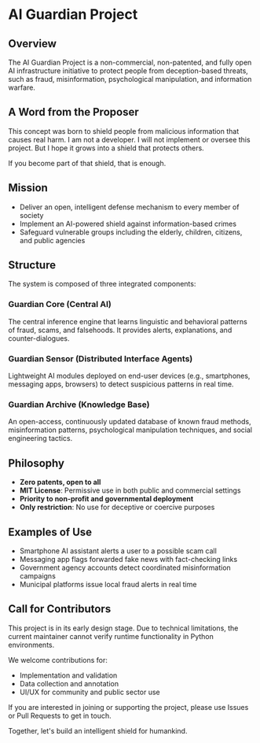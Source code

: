 # AI Guardian Project

## Overview
The AI Guardian Project is a non-commercial, non-patented, and fully open AI infrastructure initiative to protect people from deception-based threats, such as fraud, misinformation, psychological manipulation, and information warfare.

## A Word from the Proposer
This concept was born to shield people from malicious information that causes real harm.
I am not a developer. I will not implement or oversee this project.
But I hope it grows into a shield that protects others.

If you become part of that shield, that is enough.

## Mission
- Deliver an open, intelligent defense mechanism to every member of society
- Implement an AI-powered shield against information-based crimes
- Safeguard vulnerable groups including the elderly, children, citizens, and public agencies

## Structure
The system is composed of three integrated components:

### Guardian Core (Central AI)
The central inference engine that learns linguistic and behavioral patterns of fraud, scams, and falsehoods. It provides alerts, explanations, and counter-dialogues.

### Guardian Sensor (Distributed Interface Agents)
Lightweight AI modules deployed on end-user devices (e.g., smartphones, messaging apps, browsers) to detect suspicious patterns in real time.

### Guardian Archive (Knowledge Base)
An open-access, continuously updated database of known fraud methods, misinformation patterns, psychological manipulation techniques, and social engineering tactics.

## Philosophy
- **Zero patents, open to all**
- **MIT License**: Permissive use in both public and commercial settings
- **Priority to non-profit and governmental deployment**
- **Only restriction**: No use for deceptive or coercive purposes

## Examples of Use
- Smartphone AI assistant alerts a user to a possible scam call
- Messaging app flags forwarded fake news with fact-checking links
- Government agency accounts detect coordinated misinformation campaigns
- Municipal platforms issue local fraud alerts in real time

## Call for Contributors
This project is in its early design stage. Due to technical limitations, the current maintainer cannot verify runtime functionality in Python environments.

We welcome contributions for:
- Implementation and validation
- Data collection and annotation
- UI/UX for community and public sector use

If you are interested in joining or supporting the project, please use Issues or Pull Requests to get in touch.

Together, let's build an intelligent shield for humankind.
